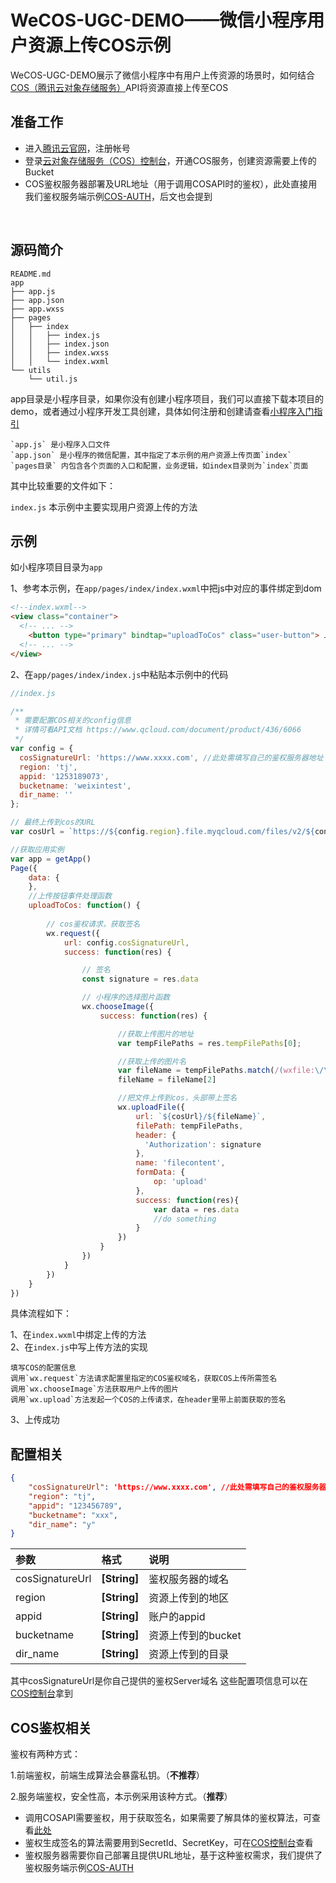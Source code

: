 # WeCOS-UGC-DEMO——微信小程序用户资源上传COS示例

WeCOS-UGC-DEMO展示了微信小程序中有用户上传资源的场景时，如何结合[COS（腾讯云对象存储服务）](https://www.qcloud.com/product/cos)API将资源直接上传至COS

## 准备工作

* 进入[腾讯云官网](https://www.qcloud.com)，注册帐号
* 登录[云对象存储服务（COS）控制台](https://console.qcloud.com/cos4)，开通COS服务，创建资源需要上传的Bucket
* COS鉴权服务器部署及URL地址（用于调用COSAPI时的鉴权），此处直接用我们鉴权服务端示例[COS-AUTH](https://github.com/tencentyun/cos-auth)，后文也会提到
<br/>

## 源码简介

```tree
README.md
app
├── app.js
├── app.json
├── app.wxss
├── pages
│   ├── index
│   │   ├── index.js
│   │   ├── index.json
│   │   ├── index.wxss
│   │   └── index.wxml
└── utils
    └── util.js
```

app目录是小程序目录，如果你没有创建小程序项目，我们可以直接下载本项目的demo，或者通过小程序开发工具创建，具体如何注册和创建请查看[小程序入门指引](https://mp.weixin.qq.com/debug/wxadoc/introduction/index.html?t=1483674932)

    `app.js` 是小程序入口文件
    `app.json` 是小程序的微信配置，其中指定了本示例的用户资源上传页面`index`
    `pages目录` 内包含各个页面的入口和配置，业务逻辑，如index目录则为`index`页面

其中比较重要的文件如下：

`index.js` 本示例中主要实现用户资源上传的方法
    
## 示例

如小程序项目目录为`app`

1、参考本示例，在`app/pages/index/index.wxml`中把js中对应的事件绑定到dom
```html
<!--index.wxml-->
<view class="container">
  <!-- ... -->
    <button type="primary" bindtap="uploadToCos" class="user-button"> 上传 </button>
  <!-- ... -->
</view>
```

2、在`app/pages/index/index.js`中粘贴本示例中的代码
```js
//index.js

/**
 * 需要配置COS相关的config信息
 * 详情可看API文档 https://www.qcloud.com/document/product/436/6066
 */
var config = {
  cosSignatureUrl: 'https://www.xxxx.com', //此处需填写自己的鉴权服务器地址
  region: 'tj',
  appid: '1253189073',
  bucketname: 'weixintest',
  dir_name: ''
};

// 最终上传到cos的URL
var cosUrl = `https://${config.region}.file.myqcloud.com/files/v2/${config.appid}/${config.bucketname}${config.dirname}`

//获取应用实例
var app = getApp()
Page({
    data: {
    },
    //上传按钮事件处理函数
    uploadToCos: function() {
    
        // cos鉴权请求，获取签名
        wx.request({
            url: config.cosSignatureUrl,
            success: function(res) {

                // 签名
                const signature = res.data

                // 小程序的选择图片函数
                wx.chooseImage({
                    success: function(res) {

                        //获取上传图片的地址
                        var tempFilePaths = res.tempFilePaths[0];

                        //获取上传的图片名
                        var fileName = tempFilePaths.match(/(wxfile:\/\/)(.+)/)
                        fileName = fileName[2]

                        //把文件上传到cos，头部带上签名
                        wx.uploadFile({
                            url: `${cosUrl}/${fileName}`,
                            filePath: tempFilePaths,
                            header: {
                              'Authorization': signature
                            },
                            name: 'filecontent',
                            formData: {
                                op: 'upload'
                            },
                            success: function(res){
                                var data = res.data
                                //do something
                            }
                        })
                    }
                })
            }
        })
    }
})
```

具体流程如下：
 
1、在`index.wxml`中绑定上传的方法  
2、在`index.js`中写上传方法的实现
    
    填写COS的配置信息
    调用`wx.request`方法请求配置里指定的COS鉴权域名，获取COS上传所需签名  
    调用`wx.chooseImage`方法获取用户上传的图片  
    调用`wx.upload`方法发起一个COS的上传请求，在header里带上前面获取的签名  
3、上传成功  


## 配置相关

```json
{
    "cosSignatureUrl": 'https://www.xxxx.com', //此处需填写自己的鉴权服务器地址
    "region": "tj",
    "appid": "123456789",
    "bucketname": "xxx",
    "dir_name": "y"
}
```

| 参数 | 格式 | 说明 |
|:--|:--|:--|
|cosSignatureUrl|**[String]**|鉴权服务器的域名|
|region|**[String]**|资源上传到的地区|
|appid|**[String]**|账户的appid|
|bucketname|**[String]**|资源上传到的bucket|
|dir_name|**[String]**|资源上传到的目录|


其中cosSignatureUrl是你自己提供的鉴权Server域名
这些配置项信息可以在[COS控制台](https://console.qcloud.com/cos4)拿到


## COS鉴权相关

鉴权有两种方式：

1.前端鉴权，前端生成算法会暴露私钥。（**不推荐**）

2.服务端鉴权，安全性高，本示例采用该种方式。（**推荐**）

* 调用COSAPI需要鉴权，用于获取签名，如果需要了解具体的鉴权算法，可查看[此处](https://www.qcloud.com/document/product/436/6054)  
* 鉴权生成签名的算法需要用到SecretId、SecretKey，可在[COS控制台](https://console.qcloud.com/cos4/secret)查看
* 鉴权服务器需要你自己部署且提供URL地址，基于这种鉴权需求，我们提供了鉴权服务端示例[COS-AUTH](https://github.com/tencentyun/cos-auth)

